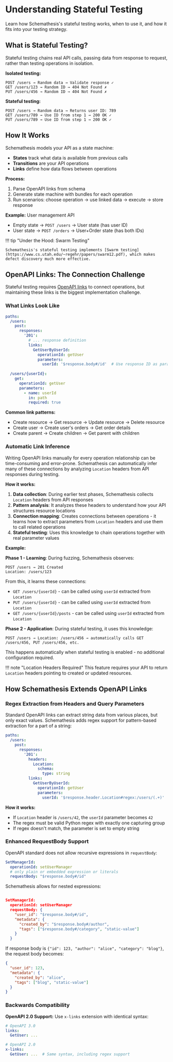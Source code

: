 # Understanding Stateful Testing

Learn how Schemathesis's stateful testing works, when to use it, and how it fits into your testing strategy.

## What is Stateful Testing?

Stateful testing chains real API calls, passing data from response to request, rather than testing operations in isolation.

**Isolated testing:**
```
POST /users → Random data → Validate response ✓
GET /users/123 → Random ID → 404 Not Found ✗
PUT /users/456 → Random ID → 404 Not Found ✗
```

**Stateful testing:**
```
POST /users → Random data → Returns user ID: 789
GET /users/789 → Use ID from step 1 → 200 OK ✓ 
PUT /users/789 → Use ID from step 1 → 200 OK ✓
```

## How It Works

Schemathesis models your API as a state machine:

- **States** track what data is available from previous calls
- **Transitions** are your API operations  
- **Links** define how data flows between operations

**Process:**

1. Parse OpenAPI links from schema
2. Generate state machine with bundles for each operation
3. Run scenarios: choose operation -> use linked data -> execute -> store response

**Example:** User management API

- Empty state -> `POST /users` -> User state (has user ID)
- User state -> `POST /orders` -> User+Order state (has both IDs)

!!! tip "Under the Hood: Swarm Testing"

    Schemathesis's stateful testing implements [Swarm testing](https://www.cs.utah.edu/~regehr/papers/swarm12.pdf), which makes defect discovery much more effective.

## OpenAPI Links: The Connection Challenge

Stateful testing requires [OpenAPI links](https://swagger.io/docs/specification/links/) to connect operations, but maintaining these links is the biggest implementation challenge.

### What Links Look Like

```yaml
paths:
  /users:
    post:
      responses:
        '201':
          # ... response definition
          links:
            GetUserByUserId:
              operationId: getUser
              parameters:
                userId: '$response.body#/id'  # Use response ID as parameter
  
  /users/{userId}:
    get:
      operationId: getUser
      parameters:
        - name: userId
          in: path
          required: true
```

**Common link patterns:**

- Create resource → Get resource → Update resource → Delete resource
- Create user → Create user's orders → Get order details
- Create parent → Create children → Get parent with children

### Automatic Link Inference

Writing OpenAPI links manually for every operation relationship can be time-consuming and error-prone. Schemathesis can automatically infer many of these connections by analyzing `Location` headers from API responses during testing.

**How it works:**

1. **Data collection**: During earlier test phases, Schemathesis collects `Location` headers from API responses
2. **Pattern analysis**: It analyzes these headers to understand how your API structures resource locations
3. **Connection mapping**: Creates connections between operations - it learns how to extract parameters from `Location` headers and use them to call related operations
4. **Stateful testing**: Uses this knowledge to chain operations together with real parameter values

**Example:**

**Phase 1 - Learning**: During fuzzing, Schemathesis observes:

```http
POST /users → 201 Created
Location: /users/123
```

From this, it learns these connections:

- `GET /users/{userId}` - can be called using `userId` extracted from `Location`
- `PUT /users/{userId}` - can be called using `userId` extracted from `Location`
- `GET /users/{userId}/posts` - can be called using `userId` extracted from `Location`

**Phase 2 - Application**: During stateful testing, it uses this knowledge:

```http
POST /users → Location: /users/456 → automatically calls GET /users/456, PUT /users/456, etc.
```

This happens automatically when stateful testing is enabled - no additional configuration required.

!!! note "Location Headers Required"
    This feature requires your API to return `Location` headers pointing to created or updated resources.

## How Schemathesis Extends OpenAPI Links

### Regex Extraction from Headers and Query Parameters

Standard OpenAPI links can extract string data from various places, but only exact values. Schemathesis adds regex support for pattern-based extraction for a part of a string:

```yaml
paths:
  /users:
    post:
      responses:
        '201':
          headers:
            Location:
              schema:
                type: string
          links:
            GetUserByUserId:
              operationId: getUser
              parameters:
                userId: '$response.header.Location#regex:/users/(.+)'
```

**How it works:**

- If `Location` header is `/users/42`, the `userId` parameter becomes `42`
- The regex must be valid Python regex with exactly one capturing group
- If regex doesn't match, the parameter is set to empty string

### Enhanced RequestBody Support

OpenAPI standard does not allow recursive expressions in `requestBody`:

```yaml
SetManagerId:
  operationId: setUserManager
  # only plain or embedded expression or literals
  requestBody: "$response.body#/id"
```

Schemathesis allows for nested expressions:

```json

SetManagerId:
  operationId: setUserManager
  requestBody: {
    "user_id": "$response.body#/id",
    "metadata": {
      "created_by": "$response.body#/author",
      "tags": ["$response.body#/category", "static-value"]
    }
  }
```

If response body is `{"id": 123, "author": "alice", "category": "blog"}`, the request body becomes:

```json
{
  "user_id": 123,
  "metadata": {
    "created_by": "alice",
    "tags": ["blog", "static-value"]
  }
}
```

### Backwards Compatibility

**OpenAPI 2.0 Support:** Use `x-links` extension with identical syntax:
```yaml
# OpenAPI 3.0
links:
  GetUser: ...

# OpenAPI 2.0
x-links:
  GetUser: ...  # Same syntax, including regex support
```
